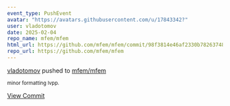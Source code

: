 ```yaml
---
event_type: PushEvent
avatar: "https://avatars.githubusercontent.com/u/17843342?"
user: vladotomov
date: 2025-02-04
repo_name: mfem/mfem
html_url: https://github.com/mfem/mfem/commit/98f3814e46af2330b7826374888d9c6d7ad6d75b
repo_url: https://github.com/mfem/mfem
---
```


<a href='https://github.com/vladotomov' target='_blank'>vladotomov</a> pushed to <a href='https://github.com/mfem/mfem' target='_blank'>mfem/mfem</a>

<small>minor formatting lvpp.</small>

<a href='https://github.com/mfem/mfem/commit/98f3814e46af2330b7826374888d9c6d7ad6d75b' target='_blank'>View Commit</a>